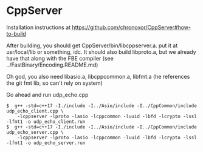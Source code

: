 # CppServer

Installation instructions at https://github.com/chronoxor/CppServer#how-to-build

After building, you should get CppServer/bin/libcppserver.a. put it at usr/local/lib or something, idc. It should
also build libproto.a, but we already have that along with the FBE compiler (see ../FastBinary/Encoding.README.md)

Oh god, you also need libasio.a, libcppcommon.a, libfmt.a (he references the git fmt lib, so can't rely on system)


Go ahead and run udp_echo.cpp

```
$  g++ -std=c++17 -I./include -I../Asio/include -I../CppCommon/include udp_echo_client.cpp \
    -lcppserver -lproto -lasio -lcppcommon -luuid -lbfd -lcrypto -lssl -lfmt1 -o udp_echo_client.run
$  g++ -std=c++17 -I./include -I../Asio/include -I../CppCommon/include udp_echo_server.cpp \
    -lcppserver -lproto -lasio -lcppcommon -luuid -lbfd -lcrypto -lssl -lfmt1 -o udp_echo_server.run
```